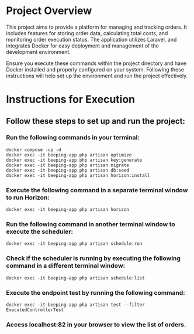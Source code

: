 # Project Overview
This project aims to provide a platform for managing and tracking orders. It includes features for storing order data, calculating total costs, and monitoring order execution status. The application utilizes Laravel, and integrates Docker for easy deployment and management of the development environment.

Ensure you execute these commands within the project directory and have Docker installed and properly configured on your system. Following these instructions will help set up the environment and run the project effectively.

# Instructions for Execution

## Follow these steps to set up and run the project:

### Run the following commands in your terminal:
    docker compose -up -d
    docker exec -it beeping-app php artisan optimize
    docker exec -it beeping-app php artisan key:generate
    docker exec -it beeping-app php artisan migrate
    docker exec -it beeping-app php artisan db:seed
    docker exec -it beeping-app php artisan horizon:install

### Execute the following command in a separate terminal window to run Horizon:

    docker exec -it beeping-app php artisan horizon

### Run the following command in another terminal window to execute the scheduler:

    docker exec -it beeping-app php artisan schedule:run

### Check if the scheduler is running by executing the following command in a different terminal window:

    docker exec -it beeping-app php artisan schedule:list
    
### Execute the endpoint test by running the following command:

    docker exec -it beeping-app php artisan test --filter ExecutedControllerTest

### Access localhost:82 in your browser to view the list of orders.
